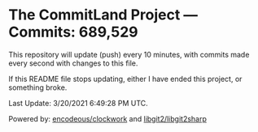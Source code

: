# The CommitLand Project — Commits: 689,529

This repository will update (push) every 10 minutes, with commits made every second with changes to this file.

If this README file stops updating, either I have ended this project, or something broke.

Last Update: 3/20/2021 6:49:28 PM UTC.

Powered by: [encodeous/clockwork](https://github.com/encodeous/clockwork) and [libgit2/libgit2sharp](https://github.com/libgit2/libgit2sharp)